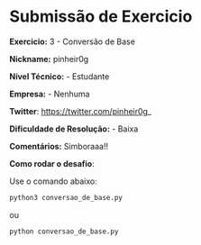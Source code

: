 # Submissão de Exercicio

**Exercicio:** 3 - Conversão de Base

**Nickname:** pinheir0g

**Nível Técnico:** - Estudante

**Empresa:** - Nenhuma

**Twitter**: https://twitter.com/pinheir0g_

**Dificuldade de Resolução:** - Baixa

**Comentários:** Simboraaa!!

**Como rodar o desafio**: 

Use o comando abaixo: 
```bash
python3 conversao_de_base.py
```
ou 
```bash
python conversao_de_base.py
```
